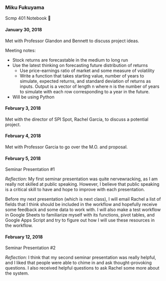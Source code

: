### Miku Fukuyama
Scmp 401 Notebook :notebook:

#### January 30, 2018
Met with Professor Glandon and Bennett to discuss project ideas.

Meeting notes:
- Stock returns are forecastable in the medium to long run
- Use the latest thinking on forecasting future distribution of returns
  - Use price-earnings ratio of market and some measure of volatility
  - Write a function that takes starting value, number of years to simulate, expected returns, and standard deviation of returns as inputs. Output is a vector of length n where n is the number of years to simulate with each row corresponding to a year in the future.
- Will be using Python


#### February 3, 2018
Met with the director of SPI Spot, Rachel Garcia, to discuss a potential project.


#### February 4, 2018
Met with Professor Garcia to go over the M.O. and proposal.


#### February 5, 2018
Seminar Presentation #1

*Reflection:*
My first seminar presentation was quite nervewracking, as I am really not skilled at public speaking. However, I believe that public speaking is a critical skill to have and hope to improve with each presentation.

Before my next presentation (which is next class), I will email Rachel a list of fields that I think should be included in the workflow and hopefully receive some feedback and some data to work with. I will also make a test workflow in Google Sheets to familiarize myself with its functions, pivot tables, and Google Apps Script and try to figure out how I will use these resources in the workflow.


#### February 12, 2018
Seminar Presentation #2

*Reflection:*
I think that my second seminar presentation was really helpful, and I liked that people were able to chime in and ask thought-provoking questions. I also received helpful questions to ask Rachel some more about the system.
